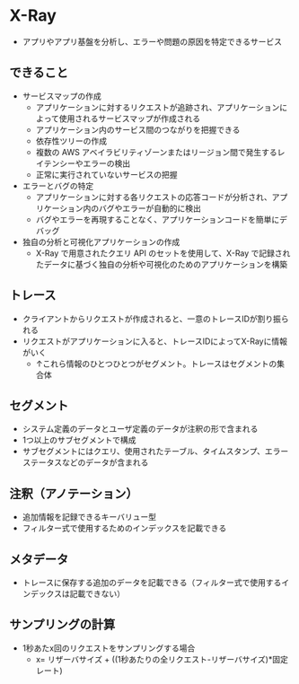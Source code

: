# X-Ray

* アプリやアプリ基盤を分析し、エラーや問題の原因を特定できるサービス
  
## できること

* サービスマップの作成
  * アプリケーションに対するリクエストが追跡され、アプリケーションによって使用されるサービスマップが作成される
  * アプリケーション内のサービス間のつながりを把握できる
  * 依存性ツリーの作成
  * 複数の AWS アベイラビリティゾーンまたはリージョン間で発生するレイテンシーやエラーの検出
  * 正常に実行されていないサービスの把握
* エラーとバグの特定
  * アプリケーションに対する各リクエストの応答コードが分析され、アプリケーション内のバグやエラーが自動的に検出
  * バグやエラーを再現することなく、アプリケーションコードを簡単にデバッグ
* 独自の分析と可視化アプリケーションの作成
  * X-Ray で用意されたクエリ API のセットを使用して、X-Ray で記録されたデータに基づく独自の分析や可視化のためのアプリケーションを構築

## トレース

* クライアントからリクエストが作成されると、一意のトレースIDが割り振られる
* リクエストがアプリケーションに入ると、トレースIDによってX-Rayに情報がいく
  * ↑これら情報のひとつひとつがセグメント。トレースはセグメントの集合体

## セグメント

* システム定義のデータとユーザ定義のデータが注釈の形で含まれる
* 1つ以上のサブセグメントで構成
* サブセグメントにはクエリ、使用されたテーブル、タイムスタンプ、エラーステータスなどのデータが含まれる

## 注釈（アノテーション）

* 追加情報を記録できるキーバリュー型
* フィルター式で使用するためのインデックスを記載できる

## メタデータ

* トレースに保存する追加のデータを記載できる（フィルター式で使用するインデックスは記載できない）

## サンプリングの計算

* 1秒あたx回のリクエストをサンプリングする場合
  * x= リザーバサイズ + ((1秒あたりの全リクエスト-リザーバサイズ)*固定レート)
